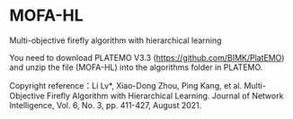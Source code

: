 # MOFA-HL
Multi-objective firefly algorithm with hierarchical learning

You need to download PLATEMO V3.3 (https://github.com/BIMK/PlatEMO) and unzip the file (MOFA-HL) into the algorithms folder in PLATEMO.

Copyright reference：Li Lv*, Xiao-Dong Zhou, Ping Kang, et al. Multi-Objective Firefly Algorithm with Hierarchical Learning. Journal of Network Intelligence, Vol. 6, No. 3, pp. 411-427, August 2021.
